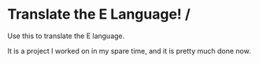 # Translate the E Language! /

Use this to translate the E language.

It is a project I worked on in my spare time, and it is pretty much done now.
